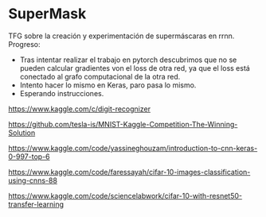 # SuperMask
TFG sobre la creación y experimentación de supermáscaras en rrnn. Progreso:

- Tras intentar realizar el trabajo en pytorch descubrimos que no se pueden calcular gradientes von el loss de otra red, ya que el loss está conectado al grafo computacional de la otra red.
- Intento hacer lo mismo en Keras, paro pasa lo mismo.
- Esperando instrucciones.

https://www.kaggle.com/c/digit-recognizer

https://github.com/tesla-is/MNIST-Kaggle-Competition-The-Winning-Solution

https://www.kaggle.com/code/yassineghouzam/introduction-to-cnn-keras-0-997-top-6

https://www.kaggle.com/code/faressayah/cifar-10-images-classification-using-cnns-88

https://www.kaggle.com/code/sciencelabwork/cifar-10-with-resnet50-transfer-learning
